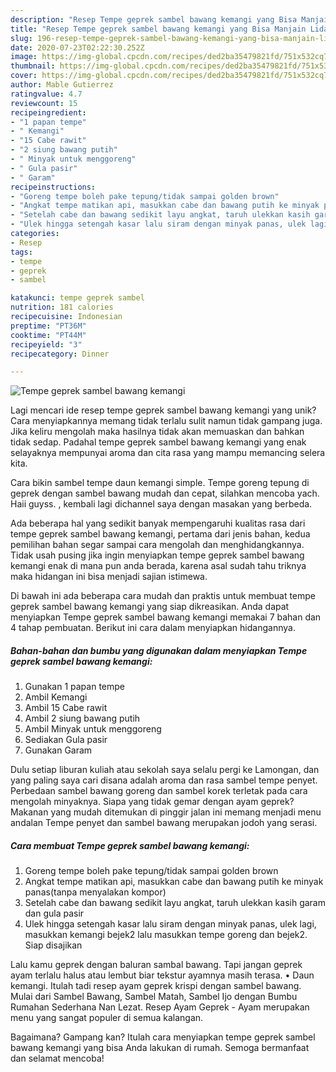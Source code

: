 ```yaml
---
description: "Resep Tempe geprek sambel bawang kemangi yang Bisa Manjain Lidah"
title: "Resep Tempe geprek sambel bawang kemangi yang Bisa Manjain Lidah"
slug: 196-resep-tempe-geprek-sambel-bawang-kemangi-yang-bisa-manjain-lidah
date: 2020-07-23T02:22:30.252Z
image: https://img-global.cpcdn.com/recipes/ded2ba35479821fd/751x532cq70/tempe-geprek-sambel-bawang-kemangi-foto-resep-utama.jpg
thumbnail: https://img-global.cpcdn.com/recipes/ded2ba35479821fd/751x532cq70/tempe-geprek-sambel-bawang-kemangi-foto-resep-utama.jpg
cover: https://img-global.cpcdn.com/recipes/ded2ba35479821fd/751x532cq70/tempe-geprek-sambel-bawang-kemangi-foto-resep-utama.jpg
author: Mable Gutierrez
ratingvalue: 4.7
reviewcount: 15
recipeingredient:
- "1 papan tempe"
- " Kemangi"
- "15 Cabe rawit"
- "2 siung bawang putih"
- " Minyak untuk menggoreng"
- " Gula pasir"
- " Garam"
recipeinstructions:
- "Goreng tempe boleh pake tepung/tidak sampai golden brown"
- "Angkat tempe matikan api, masukkan cabe dan bawang putih ke minyak panas(tanpa menyalakan kompor)"
- "Setelah cabe dan bawang sedikit layu angkat, taruh ulekkan kasih garam dan gula pasir"
- "Ulek hingga setengah kasar lalu siram dengan minyak panas, ulek lagi, masukkan kemangi bejek2 lalu masukkan tempe goreng dan bejek2. Siap disajikan"
categories:
- Resep
tags:
- tempe
- geprek
- sambel

katakunci: tempe geprek sambel 
nutrition: 181 calories
recipecuisine: Indonesian
preptime: "PT36M"
cooktime: "PT44M"
recipeyield: "3"
recipecategory: Dinner

---
```



![Tempe geprek sambel bawang kemangi](https://img-global.cpcdn.com/recipes/ded2ba35479821fd/751x532cq70/tempe-geprek-sambel-bawang-kemangi-foto-resep-utama.jpg)

Lagi mencari ide resep tempe geprek sambel bawang kemangi yang unik? Cara menyiapkannya memang tidak terlalu sulit namun tidak gampang juga. Jika keliru mengolah maka hasilnya tidak akan memuaskan dan bahkan tidak sedap. Padahal tempe geprek sambel bawang kemangi yang enak selayaknya mempunyai aroma dan cita rasa yang mampu memancing selera kita.

Cara bikin sambel tempe daun kemangi simple. Tempe goreng tepung di geprek dengan sambel bawang mudah dan cepat, silahkan mencoba yach. Haii guyss. , kembali lagi dichannel saya dengan masakan yang berbeda.

Ada beberapa hal yang sedikit banyak mempengaruhi kualitas rasa dari tempe geprek sambel bawang kemangi, pertama dari jenis bahan, kedua pemilihan bahan segar sampai cara mengolah dan menghidangkannya. Tidak usah pusing jika ingin menyiapkan tempe geprek sambel bawang kemangi enak di mana pun anda berada, karena asal sudah tahu triknya maka hidangan ini bisa menjadi sajian istimewa.


Di bawah ini ada beberapa cara mudah dan praktis untuk membuat tempe geprek sambel bawang kemangi yang siap dikreasikan. Anda dapat menyiapkan Tempe geprek sambel bawang kemangi memakai 7 bahan dan 4 tahap pembuatan. Berikut ini cara dalam menyiapkan hidangannya.

<!--inarticleads1-->

##### Bahan-bahan dan bumbu yang digunakan dalam menyiapkan Tempe geprek sambel bawang kemangi:

1. Gunakan 1 papan tempe
1. Ambil  Kemangi
1. Ambil 15 Cabe rawit
1. Ambil 2 siung bawang putih
1. Ambil  Minyak untuk menggoreng
1. Sediakan  Gula pasir
1. Gunakan  Garam


Dulu setiap liburan kuliah atau sekolah saya selalu pergi ke Lamongan, dan yang paling saya cari disana adalah aroma dan rasa sambel tempe penyet. Perbedaan sambel bawang goreng dan sambel korek terletak pada cara mengolah minyaknya. Siapa yang tidak gemar dengan ayam geprek? Makanan yang mudah ditemukan di pinggir jalan ini memang menjadi menu andalan Tempe penyet dan sambel bawang merupakan jodoh yang serasi. 

<!--inarticleads2-->

##### Cara membuat Tempe geprek sambel bawang kemangi:

1. Goreng tempe boleh pake tepung/tidak sampai golden brown
1. Angkat tempe matikan api, masukkan cabe dan bawang putih ke minyak panas(tanpa menyalakan kompor)
1. Setelah cabe dan bawang sedikit layu angkat, taruh ulekkan kasih garam dan gula pasir
1. Ulek hingga setengah kasar lalu siram dengan minyak panas, ulek lagi, masukkan kemangi bejek2 lalu masukkan tempe goreng dan bejek2. Siap disajikan


Lalu kamu geprek dengan baluran sambal bawang. Tapi jangan geprek ayam terlalu halus atau lembut biar tekstur ayamnya masih terasa. • Daun kemangi. Itulah tadi resep ayam geprek krispi dengan sambel bawang. Mulai dari Sambel Bawang, Sambel Matah, Sambel Ijo dengan Bumbu Rumahan Sederhana Nan Lezat. Resep Ayam Geprek - Ayam merupakan menu yang sangat populer di semua kalangan. 

Bagaimana? Gampang kan? Itulah cara menyiapkan tempe geprek sambel bawang kemangi yang bisa Anda lakukan di rumah. Semoga bermanfaat dan selamat mencoba!
